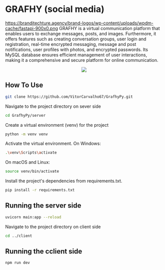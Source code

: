 # GRAFHY (social media)
https://branditechture.agency/brand-logos/wp-content/uploads/wpdm-cache/fastapi-900x0.png
GRAFHY is a virtual communication platform that enables users to exchange messages, posts, and images. Furthermore, it offers features such as creating conversation groups, user login and registration, real-time encrypted messaging, message and post notifications, user profiles with photos, and encrypted passwords. Its MySQL database ensures efficient management of user interactions, making it a comprehensive and secure platform for online communication.

<p align="center">
  <img src="https://github.com/Daniel-Alvarenga/Grafhy_Py/assets/128755697/0b79591f-2d8d-4e0d-865a-4ff90a3fcd36"/>
</p>

## How To Use

```bash
git clone https://github.com/VitorCarvalho67/GrafhyPy.git
```

Navigate to the project directory on sever side
```bash
cd GrafhyPy/server
```

Create a virtual environment (venv) for the project
```bash
python -m venv venv
```

Activate the virtual environment.
On Windows:
```bash
.\venv\Scripts\activate
```

On macOS and Linux:
```bash
source venv/bin/activate
```

Install the project's dependencies from requirements.txt.
```bash
pip install -r requirements.txt
```

## Running the server side
```bash
uvicorn main:app --reload
```
Navigate to the project directory on client side
```bash
cd ../client
```
## Running the cclient side
```bash
npm run dev
```


